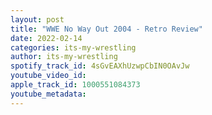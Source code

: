 ```yaml
---
layout: post
title: "WWE No Way Out 2004 - Retro Review"
date: 2022-02-14
categories: its-my-wrestling
author: its-my-wrestling
spotify_track_id: 4sGvEAXhUzwpCbIN0OAvJw
youtube_video_id: 
apple_track_id: 1000551084373
youtube_metadata: 
---
```

